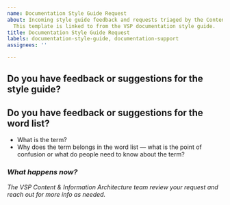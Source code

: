 ```yaml
---
name: Documentation Style Guide Request
about: Incoming style guide feedback and requests triaged by the Content & IA team.
  This template is linked to from the VSP documentation style guide.
title: Documentation Style Guide Request
labels: documentation-style-guide, documentation-support
assignees: ''

---
```


## Do you have feedback or suggestions for the style guide?

## Do you have feedback or suggestions for the word list?
- What is the term?
- Why does the term belongs in the word list — what is the point of confusion or what do people need to know about the term?

### _What happens now?_ 
_The VSP Content & Information Architecture team review your request and reach out for more info as needed._
